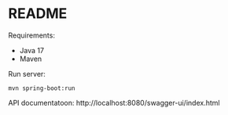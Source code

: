# README

Requirements:
* Java 17
* Maven

Run server:
```
mvn spring-boot:run
```

API documentatoon: http://localhost:8080/swagger-ui/index.html